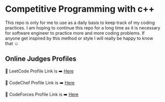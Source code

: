 # Competitive Programming with c++

This repo is only for me to use as a daily basis to keep track of my coding practices. I am hoping to continue this repo for a long time as it is necessary for software engineer to practice more and more coding problems. If anyone get inspired by this method or style I will really be happy to know that :relaxed:

## Online Judges Profiles

:boy: LeetCode Profile Link is :arrow_right: [Here](https://leetcode.com/aamHimel/)

:boy: CodeChef Profile Link is :arrow_right: [Here](https://www.codechef.com/users/aam_himel)

:boy: CodeForces Profile Link is :arrow_right: [Here](https://codeforces.com/profile/aam_Himel)
